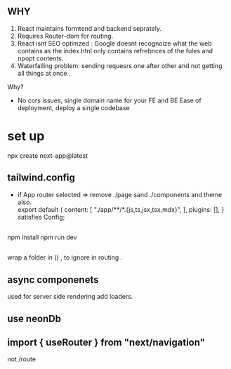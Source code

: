 ## WHY
1. React maintains formtend and backend seprately.
2. Requires Router-dom for routing.
3. React isnt SEO optimzed  : Google doesnt recognoize what the web contains as the index.htnl only contains refrebnces of the fules and npopt contents.  
4. Waterfalling problem:  sending requesrs one after other  and not  getting all things at once . 

Why?
- No cors issues, single domain name for your FE and BE
Ease of deployment, deploy a single codebase

# set up

npx create next-app@latest

## tailwind.config
- if App router selected => remove ./page sand ./components and theme also.  
export default {
  content: [
    "./app/**/*.{js,ts,jsx,tsx,mdx}",
  ],
  plugins: [],
} satisfies Config;


## 
npm install 
npm run dev


## 
wrap a folder in () ,    to ignore in routing .


## async componenets 
used for server side rendering 
add loaders.

## use neonDb

##  import { useRouter } from "next/navigation"
not /route